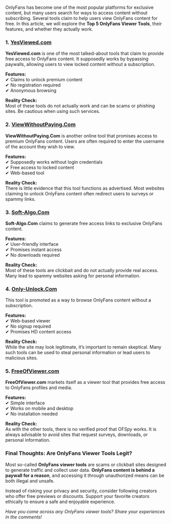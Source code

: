 OnlyFans has become one of the most popular platforms for exclusive content, but many users search for ways to access content without subscribing. Several tools claim to help users view OnlyFans content for free. In this article, we will explore the **Top 5 OnlyFans Viewer Tools**, their features, and whether they actually work.

### **1. [YesViewed.com](https://yesviewed.com/)**
**YesViewed.com** is one of the most talked-about tools that claim to provide free access to OnlyFans content. It supposedly works by bypassing paywalls, allowing users to view locked content without a subscription.

**Features:**  
✔ Claims to unlock premium content  
✔ No registration required  
✔ Anonymous browsing  

**Reality Check:**  
Most of these tools do not actually work and can be scams or phishing sites. Be cautious when using such services.

### **2. [ViewWithoutPaying.Com](https://viewwithoutpaying.com/)**
**ViewWithoutPaying.Com** is another online tool that promises access to premium OnlyFans content. Users are often required to enter the username of the account they wish to view.

**Features:**  
✔ Supposedly works without login credentials  
✔ Free access to locked content  
✔ Web-based tool  

**Reality Check:**  
There is little evidence that this tool functions as advertised. Most websites claiming to unlock OnlyFans content often redirect users to surveys or spammy links.

### **3. [Soft-Algo.Com](https://soft-algo.com/)**
**Soft-Algo.Com** claims to generate free access links to exclusive OnlyFans content.

**Features:**  
✔ User-friendly interface  
✔ Promises instant access  
✔ No downloads required  

**Reality Check:**  
Most of these tools are clickbait and do not actually provide real access. Many lead to spammy websites asking for personal information.

### **4. [Only-Unlock.Com](https://only-unlock.com/)**
This tool is promoted as a way to browse OnlyFans content without a subscription.

**Features:**  
✔ Web-based viewer  
✔ No signup required  
✔ Promises HD content access  

**Reality Check:**  
While the site may look legitimate, it’s important to remain skeptical. Many such tools can be used to steal personal information or lead users to malicious sites.

### **5. [FreeOfViewer.com](https://www.freeofviewer.com/)**
**FreeOfViewer.com** markets itself as a viewer tool that provides free access to OnlyFans profiles and media.

**Features:**  
✔ Simple interface  
✔ Works on mobile and desktop  
✔ No installation needed  

**Reality Check:**  
As with the other tools, there is no verified proof that OFSpy works. It is always advisable to avoid sites that request surveys, downloads, or personal information.

### **Final Thoughts: Are OnlyFans Viewer Tools Legit?**
Most so-called **OnlyFans viewer tools** are scams or clickbait sites designed to generate traffic and collect user data. **OnlyFans content is behind a paywall for a reason**, and accessing it through unauthorized means can be both illegal and unsafe.

Instead of risking your privacy and security, consider following creators who offer free previews or discounts. Support your favorite creators ethically to ensure a safe and enjoyable experience.

*Have you come across any OnlyFans viewer tools? Share your experiences in the comments!*
